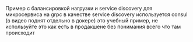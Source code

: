Пример с балансировкой нагрузки и service discovery для микросервиса на grpc
в качестве service discovery используется consul (в видео поднят отдельно в докере)
это учебный пример, не используйте это как есть в продакшене без понимания всего что там происходит